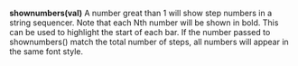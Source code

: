 **shownumbers(val)** A number great than 1 will show step numbers in a string sequencer. Note that each Nth number will be shown in bold. This can be used to highlight the start of each bar. If the number passed to shownumbers() match the total number of steps, all numbers will appear in the same font style. 
